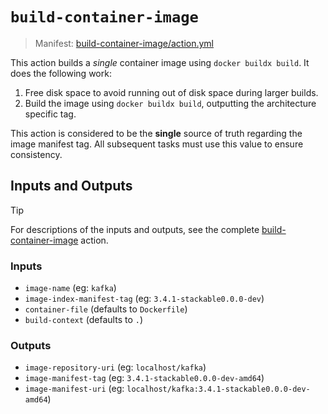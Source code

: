 # `build-container-image`

> Manifest: [build-container-image/action.yml][build-container-image]

This action builds a *single* container image using `docker buildx build`. It does the following work:

1. Free disk space to avoid running out of disk space during larger builds.
2. Build the image using `docker buildx build`, outputting the architecture specific tag.

This action is considered to be the **single** source of truth regarding the image manifest tag.
All subsequent tasks must use this value to ensure consistency.

## Inputs and Outputs

> [!TIP]
> For descriptions of the inputs and outputs, see the complete [build-container-image] action.

### Inputs

- `image-name` (eg: `kafka`)
- `image-index-manifest-tag` (eg: `3.4.1-stackable0.0.0-dev`)
- `container-file` (defaults to `Dockerfile`)
- `build-context` (defaults to `.`)

### Outputs

- `image-repository-uri` (eg: `localhost/kafka`)
- `image-manifest-tag` (eg: `3.4.1-stackable0.0.0-dev-amd64`)
- `image-manifest-uri` (eg: `localhost/kafka:3.4.1-stackable0.0.0-dev-amd64`)

[build-container-image]: ./action.yaml
